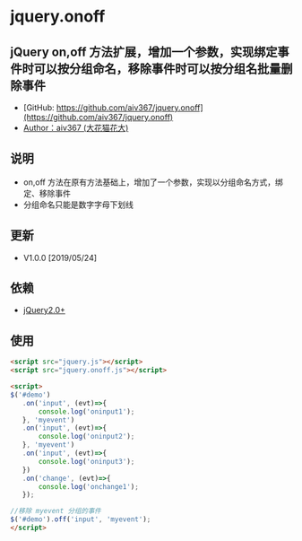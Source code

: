 # jquery.onoff
## jQuery on,off 方法扩展，增加一个参数，实现绑定事件时可以按分组命名，移除事件时可以按分组名批量删除事件

 - [GitHub: https://github.com/aiv367/jquery.onoff](https://github.com/aiv367/jquery.onoff)
 - [Author：aiv367 (大花猫花大)](mailto:aiv367@qq.com)

## 说明
 - on,off 方法在原有方法基础上，增加了一个参数，实现以分组命名方式，绑定、移除事件
 - 分组命名只能是数字字母下划线
 
 ## 更新
 - V1.0.0 [2019/05/24]

 ## 依赖
 - [jQuery2.0+](http://jquery.com)

 ## 使用

```html
<script src="jquery.js"></script>
<script src="jquery.onoff.js"></script>
```
 
 ```html
<script>
$('#demo')
	.on('input', (evt)=>{
		console.log('oninput1');
	}, 'myevent')
	.on('input', (evt)=>{
		console.log('oninput2');
	}, 'myevent')
	.on('input', (evt)=>{
		console.log('oninput3');
	})
	.on('change', (evt)=>{
		console.log('onchange1');
	});

//移除 myevent 分组的事件
$('#demo').off('input', 'myevent');
</script>
```